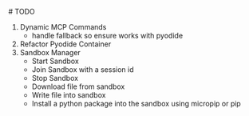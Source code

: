 # TODO

1) Dynamic MCP Commands
    - handle fallback so ensure works with pyodide
2) Refactor Pyodide Container
3) Sandbox Manager
    - Start Sandbox
    - Join Sandbox with a session id
    - Stop Sandbox
    - Download file from sandbox
    - Write file into sandbox
    - Install a python package into the sandbox using micropip or pip